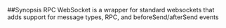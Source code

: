##Synopsis
RPC WebSocket is a wrapper for standard websockets that adds support for message types, RPC, and beforeSend/afterSend events
 


